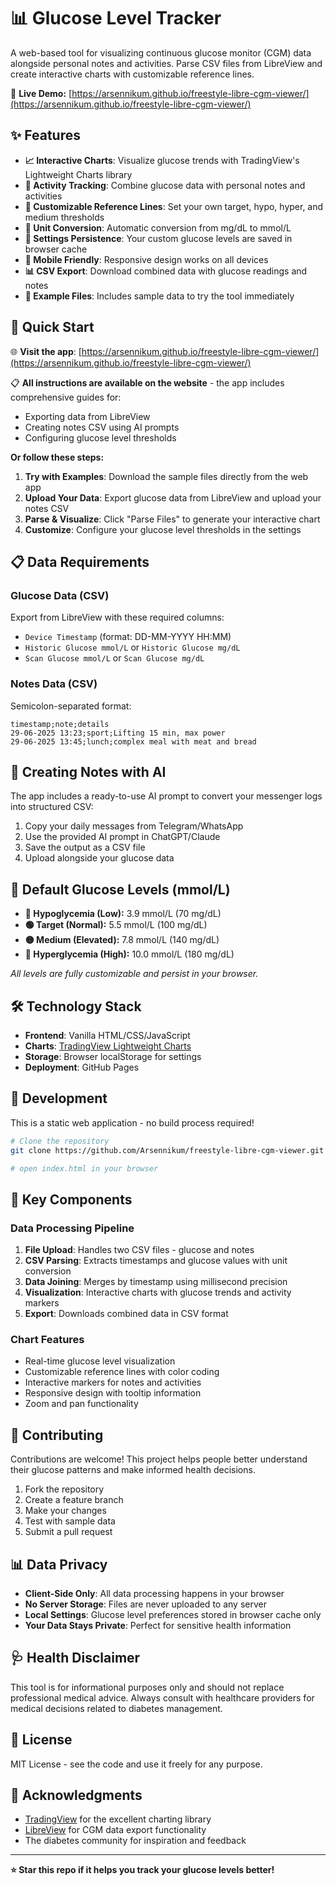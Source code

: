 # 📊 Glucose Level Tracker

A web-based tool for visualizing continuous glucose monitor (CGM) data alongside personal notes and activities. Parse CSV files from LibreView and create interactive charts with customizable reference lines.

🔗 **Live Demo:** [https://arsennikum.github.io/freestyle-libre-cgm-viewer/](https://arsennikum.github.io/freestyle-libre-cgm-viewer/)

## ✨ Features

- **📈 Interactive Charts**: Visualize glucose trends with TradingView's Lightweight Charts library
- **📝 Activity Tracking**: Combine glucose data with personal notes and activities
- **🎯 Customizable Reference Lines**: Set your own target, hypo, hyper, and medium thresholds
- **🔄 Unit Conversion**: Automatic conversion from mg/dL to mmol/L
- **💾 Settings Persistence**: Your custom glucose levels are saved in browser cache
- **📱 Mobile Friendly**: Responsive design works on all devices
- **📊 CSV Export**: Download combined data with glucose readings and notes
- **🚀 Example Files**: Includes sample data to try the tool immediately

## 🚀 Quick Start

🌐 **Visit the app**: [https://arsennikum.github.io/freestyle-libre-cgm-viewer/](https://arsennikum.github.io/freestyle-libre-cgm-viewer/)

📋 **All instructions are available on the website** - the app includes comprehensive guides for:
- Exporting data from LibreView
- Creating notes CSV using AI prompts
- Configuring glucose level thresholds

**Or follow these steps:**
1. **Try with Examples**: Download the sample files directly from the web app
2. **Upload Your Data**: Export glucose data from LibreView and upload your notes CSV
3. **Parse & Visualize**: Click "Parse Files" to generate your interactive chart
4. **Customize**: Configure your glucose level thresholds in the settings

## 📋 Data Requirements

### Glucose Data (CSV)
Export from LibreView with these required columns:
- `Device Timestamp` (format: DD-MM-YYYY HH:MM)
- `Historic Glucose mmol/L` or `Historic Glucose mg/dL`
- `Scan Glucose mmol/L` or `Scan Glucose mg/dL`

### Notes Data (CSV)
Semicolon-separated format:
```csv
timestamp;note;details
29-06-2025 13:23;sport;Lifting 15 min, max power
29-06-2025 13:45;lunch;complex meal with meat and bread
```

## 🤖 Creating Notes with AI

The app includes a ready-to-use AI prompt to convert your messenger logs into structured CSV:

1. Copy your daily messages from Telegram/WhatsApp
2. Use the provided AI prompt in ChatGPT/Claude
3. Save the output as a CSV file
4. Upload alongside your glucose data

## 🎯 Default Glucose Levels (mmol/L)

- **🔴 Hypoglycemia (Low):** 3.9 mmol/L (70 mg/dL)
- **🟢 Target (Normal):** 5.5 mmol/L (100 mg/dL)
- **🟡 Medium (Elevated):** 7.8 mmol/L (140 mg/dL)
- **🔴 Hyperglycemia (High):** 10.0 mmol/L (180 mg/dL)

*All levels are fully customizable and persist in your browser.*

## 🛠️ Technology Stack

- **Frontend**: Vanilla HTML/CSS/JavaScript
- **Charts**: [TradingView Lightweight Charts](https://github.com/tradingview/lightweight-charts)
- **Storage**: Browser localStorage for settings
- **Deployment**: GitHub Pages

## 🚀 Development

This is a static web application - no build process required!

```bash
# Clone the repository
git clone https://github.com/Arsennikum/freestyle-libre-cgm-viewer.git

# open index.html in your browser
```

## 🔧 Key Components

### Data Processing Pipeline
1. **File Upload**: Handles two CSV files - glucose and notes
2. **CSV Parsing**: Extracts timestamps and glucose values with unit conversion
3. **Data Joining**: Merges by timestamp using millisecond precision
4. **Visualization**: Interactive charts with glucose trends and activity markers
5. **Export**: Downloads combined data in CSV format

### Chart Features
- Real-time glucose level visualization
- Customizable reference lines with color coding
- Interactive markers for notes and activities
- Responsive design with tooltip information
- Zoom and pan functionality

## 🤝 Contributing

Contributions are welcome! This project helps people better understand their glucose patterns and make informed health decisions.

1. Fork the repository
2. Create a feature branch
3. Make your changes
4. Test with sample data
5. Submit a pull request

## 📊 Data Privacy

- **Client-Side Only**: All data processing happens in your browser
- **No Server Storage**: Files are never uploaded to any server
- **Local Settings**: Glucose level preferences stored in browser cache only
- **Your Data Stays Private**: Perfect for sensitive health information

## 🩺 Health Disclaimer

This tool is for informational purposes only and should not replace professional medical advice. Always consult with healthcare providers for medical decisions related to diabetes management.

## 📄 License

MIT License - see the code and use it freely for any purpose.

## 🙏 Acknowledgments

- [TradingView](https://github.com/tradingview/lightweight-charts) for the excellent charting library
- [LibreView](https://www.libreview.com/) for CGM data export functionality
- The diabetes community for inspiration and feedback

---

**⭐ Star this repo if it helps you track your glucose levels better!**
